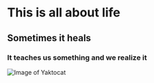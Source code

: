 # This is all about life
## Sometimes it heals
### It teaches us something and we realize it
![Image of Yaktocat](https://octodex.github.com/images/yaktocat.png)
